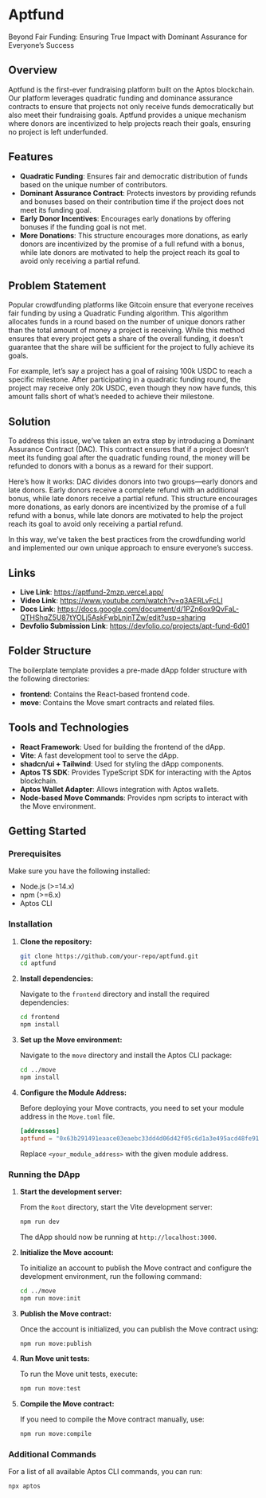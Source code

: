 # Aptfund
Beyond Fair Funding: Ensuring True Impact with Dominant Assurance for Everyone’s Success

## Overview

Aptfund is the first-ever fundraising platform built on the Aptos blockchain. Our platform leverages quadratic funding and dominance assurance contracts to ensure that projects not only receive funds democratically but also meet their fundraising goals. Aptfund provides a unique mechanism where donors are incentivized to help projects reach their goals, ensuring no project is left underfunded.

## Features

- **Quadratic Funding**: Ensures fair and democratic distribution of funds based on the unique number of contributors.
- **Dominant Assurance Contract**: Protects investors by providing refunds and bonuses based on their contribution time if the project does not meet its funding goal.
- **Early Donor Incentives**: Encourages early donations by offering bonuses if the funding goal is not met.
- **More Donations**: This structure encourages more donations, as early donors are incentivized by the promise of a full refund with a bonus, while late donors are motivated to help the project reach its goal to avoid only receiving a partial refund.

## Problem Statement

Popular crowdfunding platforms like Gitcoin ensure that everyone receives fair funding by using a Quadratic Funding algorithm. This algorithm allocates funds in a round based on the number of unique donors rather than the total amount of money a project is receiving. While this method ensures that every project gets a share of the overall funding, it doesn’t guarantee that the share will be sufficient for the project to fully achieve its goals.

For example, let’s say a project has a goal of raising 100k USDC to reach a specific milestone. After participating in a quadratic funding round, the project may receive only 20k USDC, even though they now have funds, this amount falls short of what’s needed to achieve their milestone.

## Solution

To address this issue, we’ve taken an extra step by introducing a Dominant Assurance Contract (DAC). This contract ensures that if a project doesn’t meet its funding goal after the quadratic funding round, the money will be refunded to donors with a bonus as a reward for their support.

Here’s how it works: DAC divides donors into two groups—early donors and late donors. Early donors receive a complete refund with an additional bonus, while late donors receive a partial refund. This structure encourages more donations, as early donors are incentivized by the promise of a full refund with a bonus, while late donors are motivated to help the project reach its goal to avoid only receiving a partial refund.

In this way, we’ve taken the best practices from the crowdfunding world and implemented our own unique approach to ensure everyone’s success.


## Links

- **Live Link**: https://aptfund-2mzp.vercel.app/
- **Video Link**: https://www.youtube.com/watch?v=q3AERLvFcLI
- **Docs Link**: https://docs.google.com/document/d/1PZn6ox9QvFaL-QTHShqZ5U87tYOLj5AskFwbLnjnTZw/edit?usp=sharing
- **Devfolio Submission Link**: https://devfolio.co/projects/apt-fund-6d01

## Folder Structure

The boilerplate template provides a pre-made dApp folder structure with the following directories:

- **frontend**: Contains the React-based frontend code.
- **move**: Contains the Move smart contracts and related files.

## Tools and Technologies

- **React Framework**: Used for building the frontend of the dApp.
- **Vite**: A fast development tool to serve the dApp.
- **shadcn/ui + Tailwind**: Used for styling the dApp components.
- **Aptos TS SDK**: Provides TypeScript SDK for interacting with the Aptos blockchain.
- **Aptos Wallet Adapter**: Allows integration with Aptos wallets.
- **Node-based Move Commands**: Provides npm scripts to interact with the Move environment.

## Getting Started

### Prerequisites

Make sure you have the following installed:

- Node.js (>=14.x)
- npm (>=6.x)
- Aptos CLI

### Installation

1. **Clone the repository:**

    ```bash
    git clone https://github.com/your-repo/aptfund.git
    cd aptfund
    ```

2. **Install dependencies:**

    Navigate to the `frontend` directory and install the required dependencies:

    ```bash
    cd frontend
    npm install
    ```

3. **Set up the Move environment:**

    Navigate to the `move` directory and install the Aptos CLI package:

    ```bash
    cd ../move
    npm install
    ```

4. **Configure the Module Address:**

    Before deploying your Move contracts, you need to set your module address in the `Move.toml` file.

    ```toml
    [addresses]
    aptfund = "0x63b291491eaace03eaebc33dd4d06d42f05c6d1a3e495acd48fe917da3fbb945"
    ```

    Replace `<your_module_address>` with the given module address.

### Running the DApp

1. **Start the development server:**

    From the `Root` directory, start the Vite development server:

    ```bash
    npm run dev
    ```

    The dApp should now be running at `http://localhost:3000`.

2. **Initialize the Move account:**

    To initialize an account to publish the Move contract and configure the development environment, run the following command:

    ```bash
    cd ../move
    npm run move:init
    ```

3. **Publish the Move contract:**

    Once the account is initialized, you can publish the Move contract using:

    ```bash
    npm run move:publish
    ```

4. **Run Move unit tests:**

    To run the Move unit tests, execute:

    ```bash
    npm run move:test
    ```

5. **Compile the Move contract:**

    If you need to compile the Move contract manually, use:

    ```bash
    npm run move:compile
    ```

### Additional Commands

For a list of all available Aptos CLI commands, you can run:

```bash
npx aptos
